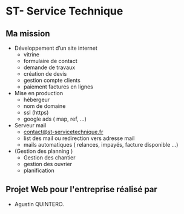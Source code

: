 # ST- Service Technique

## Ma mission
- Développement d’un site internet
    - vitrine
    - formulaire de contact
    - demande de travaux
    - création de devis
    - gestion compte clients
    - paiement factures en lignes
- Mise en production
    - hébergeur
    - nom de domaine
    - ssl (https)
    - google ads ( map, ref, …)
- Serveur mail
    - contact@st-servicetechnique.fr
    - list des mail ou redirection vers adresse mail
    - mails automatiques ( relances, impayés, facture disponible …)
- (Gestion des planning )
    - Gestion des chantier
    - gestion des ouvrier
    - planification


## Projet Web pour l'entreprise réalisé par
- Agustin QUINTERO.
